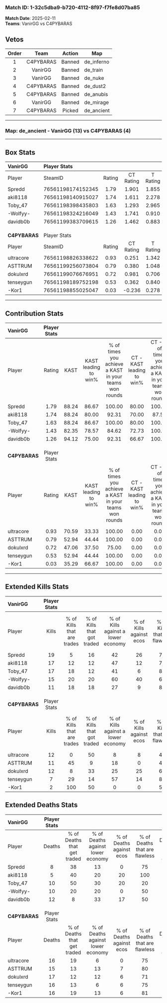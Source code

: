 ### Match ID: 1-32c5dba9-b720-4112-8f97-f7fe8d07ba85  
**Match Date**: 2025-02-11  
**Teams**: VanirGG vs C4PYBARAS  

## Vetos  

| Order | Team | Action | Map |
| :---: | :--: | :----: | --- |
| 1 | C4PYBARAS | Banned | de_inferno |
| 2 | VanirGG | Banned | de_train |
| 3 | VanirGG | Banned | de_nuke |
| 4 | C4PYBARAS | Banned | de_dust2 |
| 5 | C4PYBARAS | Banned | de_anubis |
| 6 | VanirGG | Banned | de_mirage |
| 7 | C4PYBARAS | Picked | de_ancient |

---  

### **Map**: de_ancient - VanirGG (13) vs C4PYBARAS (4)  
---  

## Box Stats  

| **VanirGG**   | Player Stats      |        |           |          |       |       |       |         |        |      |     |
| :- | :- | :-: | :-: | :-: | :-: | :-: | :-: | :-: | :-: | :-: | :-: |
| Player        | SteamID           | Rating | CT Rating | T Rating | KAST  |  ADR  | Kills | Assists | Deaths | K/D  | HS% |
| Spredd        | 76561198174152345 |  1.79  |   1.901   |  1.855   | 88.24 | 112.8 |  19   |    2    |   8    | 2.38 | 26  |
| aki8118       | 76561198140915027 |  1.74  |   1.611   |  2.278   | 88.24 | 93.1  |  17   |    5    |   5    | 3.40 | 70  |
| Toby_47       | 76561198398435803 |  1.63  |   1.293   |  2.965   | 88.24 | 100.9 |  17   |    8    |   10   | 1.70 | 64  |
| -Wolfyy-      | 76561198324216049 |  1.43  |   1.741   |  0.910   | 82.35 | 89.6  |  15   |    6    |   10   | 1.50 | 80  |
| davidb0b      | 76561199383709615 |  1.26  |   1.462   |  0.883   | 94.12 | 86.3  |  11   |    9    |   12   | 0.92 | 54  |
|               |                   |        |           |          |       |       |       |         |        |      |     |
|               |                   |        |           |          |       |       |       |         |        |      |     |
|               |                   |        |           |          |       |       |       |         |        |      |     |
| **C4PYBARAS** | Player Stats      |        |           |          |       |       |       |         |        |      |     |
| Player        | SteamID           | Rating | CT Rating | T Rating | KAST  |  ADR  | Kills | Assists | Deaths | K/D  | HS% |
| uItracore     | 76561198826338622 |  0.93  |   0.251   |  1.342   | 70.59 | 71.7  |  12   |    2    |   16   | 0.75 | 58  |
| ASTTRUM       | 76561199256073804 |  0.79  |   0.380   |  1.048   | 52.94 | 69.6  |  11   |    5    |   15   | 0.73 | 63  |
| dokulxrd      | 76561199076676951 |  0.72  |   0.981   |  0.706   | 47.06 | 73.9  |  12   |    1    |   17   | 0.71 | 50  |
| tenseygun     | 76561198189752198 |  0.53  |   0.362   |  0.840   | 52.94 | 67.8  |   7   |    2    |   16   | 0.44 | 57  |
| -Kor1         | 76561198855025047 |  0.03  |  -0.236   |  0.278   | 35.29 | 29.9  |   2   |    3    |   16   | 0.13 | 100 |
---  

## Contribution Stats  

| **VanirGG**   | Player Stats |       |                      |                                                        |                           |                                                             |                          |                                                            |
| :- | :-: | :-: | :-: | :-: | :-: | :-: | :-: | :-: |
| Player        |    Rating    | KAST  | KAST leading to win% | % of times you achieve a KAST in your teams won rounds | CT - KAST leading to win% | CT - % of times you achieve a KAST in your teams won rounds | T - KAST leading to win% | T - % of times you achieve a KAST in your teams won rounds |
| Spredd        |     1.79     | 88.24 |        86.67         |                         100.00                         |           80.00           |                           100.00                            |          100.00          |                           100.00                           |
| aki8118       |     1.74     | 88.24 |        80.00         |                         92.31                          |           70.00           |                            87.50                            |          100.00          |                           100.00                           |
| Toby_47       |     1.63     | 88.24 |        86.67         |                         100.00                         |           80.00           |                           100.00                            |          100.00          |                           100.00                           |
| -Wolfyy-      |     1.43     | 82.35 |        78.57         |                         84.62                          |           72.73           |                           100.00                            |          100.00          |                           60.00                            |
| davidb0b      |     1.26     | 94.12 |        75.00         |                         92.31                          |           66.67           |                           100.00                            |          100.00          |                           80.00                            |
|               |              |       |                      |                                                        |                           |                                                             |                          |                                                            |
|               |              |       |                      |                                                        |                           |                                                             |                          |                                                            |
|               |              |       |                      |                                                        |                           |                                                             |                          |                                                            |
| **C4PYBARAS** | Player Stats |       |                      |                                                        |                           |                                                             |                          |                                                            |
| Player        |    Rating    | KAST  | KAST leading to win% | % of times you achieve a KAST in your teams won rounds | CT - KAST leading to win% | CT - % of times you achieve a KAST in your teams won rounds | T - KAST leading to win% | T - % of times you achieve a KAST in your teams won rounds |
| uItracore     |     0.93     | 70.59 |        33.33         |                         100.00                         |           0.00            |                            0.00                             |          40.00           |                           100.00                           |
| ASTTRUM       |     0.79     | 52.94 |        44.44         |                         100.00                         |           0.00            |                            0.00                             |          57.14           |                           100.00                           |
| dokulxrd      |     0.72     | 47.06 |        37.50         |                         75.00                          |           0.00            |                            0.00                             |          60.00           |                           75.00                            |
| tenseygun     |     0.53     | 52.94 |        44.44         |                         100.00                         |           0.00            |                            0.00                             |          57.14           |                           100.00                           |
| -Kor1         |     0.03     | 35.29 |        66.67         |                         100.00                         |           0.00            |                            0.00                             |          80.00           |                           100.00                           |
---  

## Extended Kills Stats  

| **VanirGG**   | Player Stats |                            |                            |                                    |                         |                              |                                 |                                       |                    |           |
| :- | :-: | :-: | :-: | :-: | :-: | :-: | :-: | :-: | :-: | :-: |
| Player        |    Kills     | % of Kills that are trades | % of Kills that got traded | % of Kills against a lower economy | % of Kills against ecos | % of Kills that are flawless | % of Kills that are close duels | % of Kills that are assisted by flash | Pistol Round Kills | AWP Kills |
| Spredd        |      19      |             5              |             16             |                 42                 |           26            |              74              |                5                |                   0                   |         14         |     3     |
| aki8118       |      17      |             12             |             12             |                 47                 |           12            |              76              |                6                |                  12                   |         0          |     0     |
| Toby_47       |      17      |             18             |             12             |                 41                 |            6            |              82              |                0                |                   0                   |         0          |     5     |
| -Wolfyy-      |      15      |             20             |             20             |                 60                 |           40            |              67              |                7                |                   0                   |         0          |     0     |
| davidb0b      |      11      |             18             |             18             |                 27                 |            9            |              82              |                0                |                   0                   |         0          |     2     |
|               |              |                            |                            |                                    |                         |                              |                                 |                                       |                    |           |
|               |              |                            |                            |                                    |                         |                              |                                 |                                       |                    |           |
|               |              |                            |                            |                                    |                         |                              |                                 |                                       |                    |           |
| **C4PYBARAS** | Player Stats |                            |                            |                                    |                         |                              |                                 |                                       |                    |           |
| Player        |    Kills     | % of Kills that are trades | % of Kills that got traded | % of Kills against a lower economy | % of Kills against ecos | % of Kills that are flawless | % of Kills that are close duels | % of Kills that are assisted by flash | Pistol Round Kills | AWP Kills |
| uItracore     |      12      |             0              |             50             |                 8                  |            8            |              42              |                0                |                   8                   |         0          |     3     |
| ASTTRUM       |      11      |             45             |             9              |                 18                 |            0            |              45              |               27                |                   0                   |         0          |     1     |
| dokulxrd      |      12      |             8              |             33             |                 25                 |           25            |              67              |                0                |                   8                   |         2          |     1     |
| tenseygun     |      7       |             29             |             14             |                 57                 |           14            |              86              |               29                |                  14                   |         1          |     1     |
| -Kor1         |      2       |            100             |             50             |                 0                  |            0            |              50              |                0                |                   0                   |         0          |     0     |
## Extended Deaths Stats  

| **VanirGG**   | Player Stats |                             |                                   |                          |                               |                            |                           |               |
| :- | :-: | :-: | :-: | :-: | :-: | :-: | :-: | :-: |
| Player        |    Deaths    | % of Deaths that get traded | % of Deaths against lower economy | % of Deaths against ecos | % of Deaths that are flawless | % of Deaths that are close | % of Deaths while blinded | Deaths to AWP |
| Spredd        |      8       |             38              |                13                 |            0             |              75               |             0              |             0             |       0       |
| aki8118       |      5       |             40              |                20                 |            20            |              100              |             0              |             0             |       0       |
| Toby_47       |      10      |             50              |                30                 |            20            |              20               |             30             |            30             |       1       |
| -Wolfyy-      |      10      |             20              |                20                 |            0             |              50               |             10             |             0             |       1       |
| davidb0b      |      12      |              8              |                33                 |            17            |              50               |             8              |             0             |       1       |
|               |              |                             |                                   |                          |                               |                            |                           |               |
|               |              |                             |                                   |                          |                               |                            |                           |               |
|               |              |                             |                                   |                          |                               |                            |                           |               |
| **C4PYBARAS** | Player Stats |                             |                                   |                          |                               |                            |                           |               |
| Player        |    Deaths    | % of Deaths that get traded | % of Deaths against lower economy | % of Deaths against ecos | % of Deaths that are flawless | % of Deaths that are close | % of Deaths while blinded | Deaths to AWP |
| uItracore     |      16      |             19              |                 6                 |            0             |              75               |             6              |             0             |       2       |
| ASTTRUM       |      15      |             13              |                13                 |            7             |              80               |             0              |             7             |       3       |
| dokulxrd      |      17      |             12              |                12                 |            6             |              71               |             0              |             6             |       3       |
| tenseygun     |      16      |             13              |                 6                 |            6             |              75               |             13             |             0             |       4       |
| -Kor1         |      16      |             19              |                13                 |            6             |              81               |             0              |             0             |       2       |
